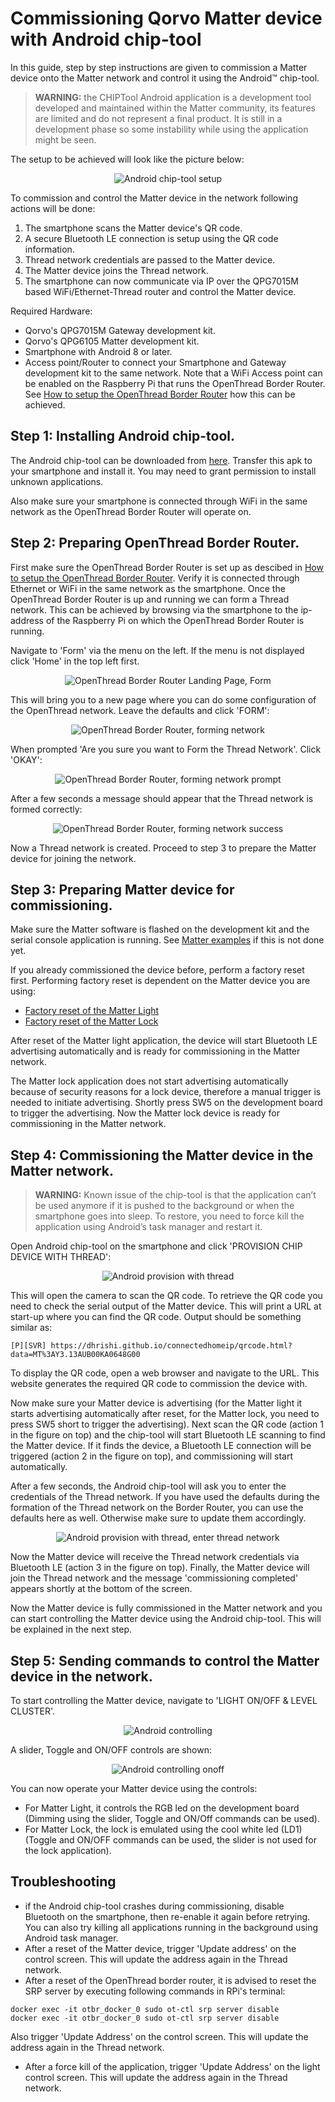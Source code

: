 # Commissioning Qorvo Matter device with Android chip-tool

In this guide, step by step instructions are given to commission a Matter device onto the Matter network and control
it using the Android&trade; chip-tool.

> **WARNING:** the CHIPTool Android application is a development tool developed and maintained within the Matter
> community, its features are limited and do not represent a final product. It is still in a development phase so
> some instability while using the application might be seen.

The setup to be achieved will look like the picture below:

<div align="center">
  <img src="../Images/android_chiptool_setup.png" alt="Android chip-tool setup">
</div>

To commission and control the Matter device in the network following actions will be done:
1) The smartphone scans the Matter device's QR code.
2) A secure Bluetooth LE connection is setup using the QR code information.
3) Thread network credentials are passed to the Matter device.
4) The Matter device joins the Thread network.
5) The smartphone can now communicate via IP over the QPG7015M based WiFi/Ethernet-Thread router and control the Matter
device.

Required Hardware:
- Qorvo's QPG7015M Gateway development kit.
- Qorvo's QPG6105 Matter development kit.
- Smartphone with Android 8 or later.
- Access point/Router to connect your Smartphone and Gateway development kit to the same network. Note that a WiFi Access
point can be enabled on the Raspberry Pi that runs the OpenThread Border Router. See [How to setup the OpenThread Border Router](setup_ot_borderrouter.md) how this can be achieved.

## Step 1: Installing Android chip-tool.

The Android chip-tool can be downloaded from [here](Tools/MatterControllers/Android). Transfer this apk to your smartphone and
install it. You may need to grant permission to install unknown applications.

Also make sure your smartphone is connected through WiFi in the same network as the OpenThread Border Router will
operate on.

## Step 2: Preparing OpenThread Border Router.

First make sure the OpenThread Border Router is set up as descibed in [How to setup the OpenThread Border Router](setup_ot_borderrouter.md). Verify it is connected through Ethernet or WiFi in the same network
as the smartphone. Once the OpenThread Border Router is up and running we can form a Thread network.
This can be achieved by browsing via the smartphone to the ip-address of the Raspberry Pi on which the OpenThread
Border Router is running.

Navigate to 'Form' via the menu on the left. If the menu is not displayed click 'Home' in the top left first.

<div align="center">
  <img src="../Images/otbr_landing_page_form.png" alt="OpenThread Border Router Landing Page, Form">
</div>

This will bring you to a new page where you can do some configuration of the OpenThread network. Leave the defaults and
click 'FORM':

<div align="center">
  <img src="../Images/otbr_form_page.png" alt="OpenThread Border Router, forming network">
</div>

When prompted 'Are you sure you want to Form the Thread Network'. Click 'OKAY':

<div align="center">
  <img src="../Images/otbr_prompt.png" alt="OpenThread Border Router, forming network prompt">
</div>

After a few seconds a message should appear that the Thread network is formed correctly:

<div align="center">
  <img src="../Images/otbr_success.png" alt="OpenThread Border Router, forming network success">
</div>

Now a Thread network is created. Proceed to step 3 to prepare the Matter device for joining the network.

## Step 3: Preparing Matter device for commissioning.

Make sure the Matter software is flashed on the development kit and the serial console application is running. See
[Matter examples](../../README.md#matter-examples) if this is not done yet.

If you already commissioned the device before, perform a factory reset first. Performing factory reset is dependent on
the Matter device you are using:
- [Factory reset of the Matter Light](../../Applications/Matter/light/README.md#factory-reset)
- [Factory reset of the Matter Lock](../../Applications/Matter/lock/README.md#factory-reset)

After reset of the Matter light application, the device will start Bluetooth LE advertising automatically and is ready
for commissioning in the Matter network.

The Matter lock application does not start advertising automatically because of security reasons for a lock device,
therefore a manual trigger is needed to initiate advertising. Shortly press SW5 on the development board to trigger the
advertising. Now the Matter lock device is ready for commissioning in the Matter network.

## Step 4: Commissioning the Matter device in the Matter network.

> **WARNING:** Known issue of the chip-tool is that the application can’t be used anymore if it is pushed to the
> background or when the smartphone goes into sleep. To restore, you need to force kill the application using Android’s
> task manager and restart it.

Open Android chip-tool on the smartphone and click 'PROVISION CHIP DEVICE WITH THREAD':

<div align="center">
  <img src="../Images/android_chiptool_provision.png" alt="Android provision with thread">
</div>

This will open the camera to scan the QR code. To retrieve the QR code you need to check the serial output of the
Matter device. This will print a URL at start-up where you can find the QR code. Output should be something similar as:

```
[P][SVR] https://dhrishi.github.io/connectedhomeip/qrcode.html?data=MT%3AY3.13AUB00KA0648G00
```

To display the QR code, open a web browser and navigate to the URL. This website generates the required QR code to
commission the device with.

Now make sure your Matter device is advertising (for the Matter light it starts advertising automatically after reset,
for the Matter lock, you need to press SW5 short to trigger the advertising). Next scan the QR code (action 1 in the
figure on top) and the chip-tool will start Bluetooth LE scanning to find the Matter device. If it finds the device, a
Bluetooth LE connection will be triggered (action 2 in the figure on top), and commissioning will start automatically.

After a few seconds, the Android chip-tool will ask you to enter the credentials of the Thread network. If you have used
the defaults during the formation of the Thread network on the Border Router, you can use the defaults here as well.
Otherwise make sure to update them accordingly.

<div align="center">
  <img src="../Images/android_chiptool_threadnetwork.png" alt="Android provision with thread, enter thread network">
</div>

Now the Matter device will receive the Thread network credentials via Bluetooth LE (action 3 in the figure on top).
Finally, the Matter device will join the Thread network and the message 'commissioning completed' appears shortly at
the bottom of the screen.

Now the Matter device is fully commissioned in the Matter network and you can start controlling the Matter device using
the Android chip-tool. This will be explained in the next step.

## Step 5: Sending commands to control the Matter device in the network.

To start controlling the Matter device, navigate to 'LIGHT ON/OFF & LEVEL CLUSTER'.

<div align="center">
  <img src="../Images/android_chiptool_onoff.png" alt="Android controlling">
</div>

A slider, Toggle and ON/OFF controls are shown:

<div align="center">
  <img src="../Images/android_chiptool_onoffcontrol.png" alt="Android controlling onoff">
</div>

You can now operate your Matter device using the controls:
- For Matter Light, it controls the RGB led on the development board (Dimming using the slider, Toggle and ON/Off
commands can be used).
- For Matter Lock, the lock is emulated using the cool white led (LD1) (Toggle and ON/OFF commands can be used, the
slider is not used for the lock application).

## Troubleshooting
- if the Android chip-tool crashes during commissioning, disable Bluetooth on the smartphone, then re-enable it again
before retrying. You can also try killing all applications running in the background using Android task manager.
- After a reset of the Matter device, trigger 'Update address' on the control screen. This will update the address again
in the Thread network.
- After a reset of the OpenThread border router, it is advised to reset the SRP server by executing following commands
in RPi's terminal:
```
docker exec -it otbr_docker_0 sudo ot-ctl srp server disable
docker exec -it otbr_docker_0 sudo ot-ctl srp server disable
```
Also trigger 'Update Address' on the control screen. This will update the address again in the Thread network.
- After a force kill of the application, trigger 'Update Address' on the light control screen. This will update the
address again in the Thread network.
